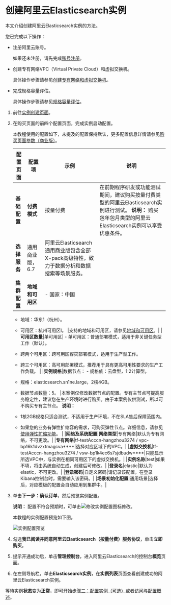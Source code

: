 # 创建阿里云Elasticsearch实例

本文介绍创建阿里云Elasticsearch实例的方法。

您已完成以下操作：

-   注册阿里云账号。

    如果还未注册，请先完成[账号注册](https://account.aliyun.com/register/register.html)。

-   创建专有网络VPC（Virtual Private Cloud）和虚拟交换机。

    具体操作步骤请参见[创建专有网络和虚拟交换机](/cn.zh-CN/Elasticsearch/快速入门/准备工作/创建专有网络和虚拟交换机.md)。

-   完成规格容量评估。

    具体操作步骤请参见[规格容量评估](/cn.zh-CN/Elasticsearch/快速入门/准备工作/规格容量评估.md)。


1.  前往[实例创建页面](https://common-buy.aliyun.com/new?commodityCode=elasticsearch&orderType=BUY)。

2.  在购买页面的前四个配置页面，完成实例启动配置。

    本教程使用的配置如下，未提及的配置保持默认，更多配置信息详情请参见[购买页面参数（商业版）](/cn.zh-CN/Elasticsearch/快速入门/步骤一：创建实例/购买页面参数（商业版）.md)。

    |配置页面|配置项|示例|说明|
    |----|---|--|--|
    |**基础配置**|**付费模式**|按量付费|在前期程序研发或功能测试期间，建议购买按量付费类型的阿里云Elasticsearch实例进行测试。 **说明：** 购买包年包月类型的阿里云Elasticsearch实例可以享受优惠条件。 |
    |**选择服务**|通用商业版，6.7|阿里云Elasticsearch通用商业版包含全部X-pack高级特性，致力于数据分析和数据搜索等场景服务。|
    |**集群配置**|**地域和可用区**|    -   国家：中国
    -   地域：华东1（杭州）。
    -   可用区：杭州可用区I。
|支持的地域和可用区，请参见[地域和可用区](/cn.zh-CN/Elasticsearch/快速入门/步骤一：创建实例/购买页面参数（商业版）.mdsection_iaw_kz6_ha2)。|
    |**可用区数量**|单可用区|    -   单可用区：普通部署模式，适用于非关键任务型工作（默认）。
    -   跨两个可用区：跨可用区容灾部署模式，适用于生产型工作。
    -   跨三个可用区：高可用部署模式，推荐用于具有更高可用性要求的生产工作负载。 |
    |**实例规格**|数据节点：     -   规格族：云盘型，1:2计算型。
    -   规格：elasticsearch.sn1ne.large，2核4GB。
    -   数据节点数量：5。
|本案例仅修改数据节点的配置。专有主节点可提高服务稳定性，建议您在生产环境时进行购买。由于本案例仅供测试，所以可不购买专有主节点。 **说明：**

    -   1核2GB规格只适合测试，不适用于生产环境，不在SLA售后保障范围内。
    -   如果您的业务有弹性扩缩容的需求，可购买弹性节点。详细信息，请参见[使用弹性扩缩功能](/cn.zh-CN/Elasticsearch/升降配实例/使用弹性扩缩功能.md)。 |
    |**网络及系统配置**|**网络类型**|专有网络|默认为专有网络，不可更改。|
    |**专有网络**|tf-testAcccn-hangzhou3274 / vpc-bp16k1dvzxtmagcva\*\*\*\*|选择对应区域下的VPC。|
    |**虚拟交换机**|tf-testAcccn-hangzhou3274 / vsw-bp1k4ec6s7sjdbudw\*\*\*\*|只能显示所选VPC中，与实例在相同可用区下的虚拟交换机。|
    |**实例名称**|test|如果不填，将由系统自动生成，创建后可修改。|
    |**登录名**|elastic|默认为elastic，不可更改。|
    |**登录密码**|自定义密码|请记录该配置，在登录Kibana控制台时，需要输入该密码。|
    |**场景初始化配置**|通用场景|选择后，对应模板的配置会自动应用到集群中。|

3.  单击**下一步：确认订单**，然后预览实例配置。

    **说明：** 配置不符合预期时，可单击![修改实例配置](https://static-aliyun-doc.oss-accelerate.aliyuncs.com/assets/img/zh-CN/0546359951/p84860.png)图标修改。

    本教程的实例配置预览如下图。

    ![实例配置预览](https://static-aliyun-doc.oss-accelerate.aliyuncs.com/assets/img/zh-CN/2157248951/p84861.png)

4.  勾选**我已阅读并同意阿里云Elasticsearch（按量付费）服务协议**，单击**立即购买**。

5.  提示开通成功后，单击**管理控制台**，进入阿里云Elasticsearch的控制台**概览**页面。

6.  在左侧导航栏，单击**Elasticsearch实例**，在**实例列表**页面查看创建成功的阿里云Elasticsearch实例。


等待实例**状态**变为**正常**，即可开始[步骤二：配置实例（可选）](/cn.zh-CN/Elasticsearch/快速入门/步骤二：配置实例（可选）.md)或者[访问与配置概述](/cn.zh-CN/Elasticsearch/快速入门/步骤三：访问实例.md)。


